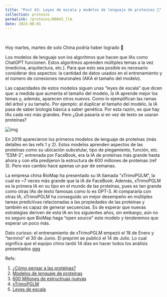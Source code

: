 ```yaml
---
title: "Post 43: Leyes de escala y modelos de lenguaje de proteinas 💸"
collection: proteins
permalink: /proteins/00043_llm
date: 2023-08-01
---
```


&nbsp;

Hoy martes, martes de solo China podría haber logrado 😬

Los modelos de lenguaje son los algoritmos que hacen que IAs como ChatGPT funcionen. Estos algoritmos aprenden múltiples temas a la vez (medicina, arquitectura, etc.). Para que esto sea posible es necesario considerar dos aspectos: la cantidad de datos usados en el entrenamiento y el número de conexiones neuronales (AKA el tamaño del modelo). 

Las capacidades de estos modelos siguen unas “leyes de escala” que dicen que: a medida que aumenta el tamaño del modelo, la IA aprende mejor los temas y, además, aparecen otros nuevos.  Como lo ejemplifican las ramas del árbol y su tamaño. Por ejemplo: al duplicar el tamaño del modelo, la IA pasa de saber biología básica a saber genética. Por esta razón, es que hay IAs cada vez más grandes. Pero ¿Qué pasaría si en vez de texto se usaran proteínas?  

![img](/images/proteins/00043_llm.gif)

En 2019 aparecieron los primeros modelos de lenguaje de proteínas (más detalles en las refs 1 y 2). Estos modelos aprenden aspectos de las proteínas como su ubicación subcelular, tipo de plegamiento, función, etc. “ESM-2”, entrenada por FaceBook, era la IA de proteínas más grande hasta ahora y con ella predijeron la estructura de 600 millones de proteínas (ref 3). Pero eso cambio hace apenas un par de semanas. 

La empresa china BioMap ha presentado su IA llamada “xTrimoPGLM”, la cual es ~7 veces más grande que la IA de FaceBook. Además, xTrimoPGLM es la primera IA en su tipo en el mundo de las proteínas, pues es tan grande como otras IAs de texto famosas como lo es GPT-3. Al compararla con otras IA, xTrimoPGLM ha conseguido un mejor desempeño en múltiples tareas predictivas relacionadas a las propiedades de las proteínas y también es capaz de generar secuencias. Es de esperar que nuevas estrategias deriven de esta IA en los siguientes años, sin embargo, aún no es seguro que BioMap haga “open source” este modelo y tenderemos que esperar un poco más. 

Dato curioso: el entrenamiento de xTrimoPGLM empezó el 18 de Enero y “terminó” el 30 de Junio. El preprint se publicó el 14 de Julio. Lo cual significa que el equipo chino tardó 14 días en hacer todos los análisis presentados ggg

Refs:
1. [¿Cómo pensar a las proteínas?](https://miangoar.github.io/proteins/00004_think)
2. [Modelos de lenguaje de proteínas](https://miangoar.github.io/proteins/00006_language)
3. [600 Millones de estructruas nuevas](https://miangoar.github.io/proteins/00026_esm)
4. [xTrimoPGLM](https://www.biorxiv.org/content/10.1101/2023.07.05.547496v3)
5. [Leyes de escala](https://ai.googleblog.com/2022/04/pathways-language-model-palm-scaling-to.html )




